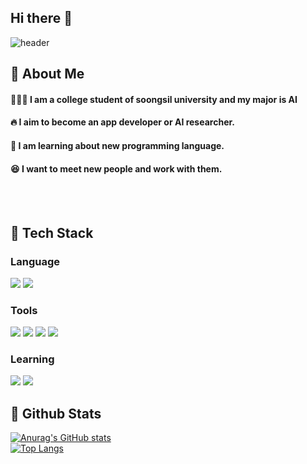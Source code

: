 ## Hi there 👋

<!--
**hee4040/hee4040** is a ✨ _special_ ✨ repository because its `README.md` (this file) appears on your GitHub profile.

Here are some ideas to get you started:

- 🔭 I’m currently working on ...
- 🌱 I’m currently learning ...
- 👯 I’m looking to collaborate on ...
- 🤔 I’m looking for help with ...
- 💬 Ask me about ...
- 📫 How to reach me: ...
- 😄 Pronouns: ...
- ⚡ Fun fact: ...
-->

<div>
  
  <!--Header-->
  ![header](https://capsule-render.vercel.app/api?type=Speech&color=gradient&height=240&section=header&text=Welcome%20to%20hee's%20Github%20%F0%9F%A4%97)
  
</div>

<div>
  <!--Body-->
  
  ## 👀 About Me
  #### 🙋🏻‍♀️ I am a college student of soongsil university and my major is AI<br/>
  #### 🔥 I aim to become an app developer or AI researcher.<br/>
  #### 🌱 I am learning about new programming language.<br/>
  #### 😆 I want to meet new people and work with them.
  <br/>
  <br/>
  
  ## 🧱 Tech Stack
  ### Language
  <!--Python-->
  <img src="https://img.shields.io/badge/Python-3776AB?style=flat-square&logo=Python&logoColor=white"/>
  <!--C-->
  <img src="https://img.shields.io/badge/C-A8B9CC?style=flat-square&logo=C&logoColor=white"/> 
  
  ### Tools
  <!--Raspberry Pi-->
  <img src="https://img.shields.io/badge/Raspberry Pi-A22846?style=flat-square&logo=Raspberry Pi&logoColor=white"/>
  <!--Anaconda-->
  <img src="https://img.shields.io/badge/Anaconda-44A833?style=flat-square&logo=Anaconda&logoColor=white&Color=white"/>
  <!--Github-->
  <img src="https://img.shields.io/badge/github-181717?style=flat-square&logo=github&logoColor=white"/>
  <!--VScode-->
  <img src="https://img.shields.io/badge/VSCode-2C2C32?style=flat-square&logo=visual-studio-code&logoColor=22ABF3"/>
  
  ### Learning
  <!--HTML5-->
  <img src="https://img.shields.io/badge/HTML5-E34F26?style=flat-square&logo=HTML5&logoColor=white"/>
  <!--CSS-->
  <img src="https://img.shields.io/badge/CSS3-1572B6?style=flat-square&logo=CSS3&logoColor=white"/>
  <br/>
  
  ## 🤔 Github Stats
  [![Anurag's GitHub stats](https://github-readme-stats.vercel.app/api?username=hee4040)](https://github.com/anuraghazra/github-readme-stats)
  <br/>
  [![Top Langs](https://github-readme-stats.vercel.app/api/top-langs/?username=hee4040)](https://github.com/anuraghazra/github-readme-stats)
  <br/>

